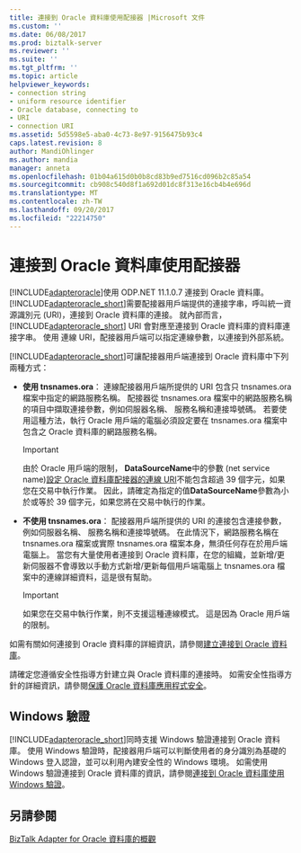 ```yaml
---
title: 連接到 Oracle 資料庫使用配接器 |Microsoft 文件
ms.custom: ''
ms.date: 06/08/2017
ms.prod: biztalk-server
ms.reviewer: ''
ms.suite: ''
ms.tgt_pltfrm: ''
ms.topic: article
helpviewer_keywords:
- connection string
- uniform resource identifier
- Oracle database, connecting to
- URI
- connection URI
ms.assetid: 5d5598e5-aba0-4c73-8e97-9156475b93c4
caps.latest.revision: 8
author: MandiOhlinger
ms.author: mandia
manager: anneta
ms.openlocfilehash: 01b04a615d0b0b8cd83b9ed7516cd096b2c85a54
ms.sourcegitcommit: cb908c540d8f1a692d01dc8f313e16cb4b4e696d
ms.translationtype: MT
ms.contentlocale: zh-TW
ms.lasthandoff: 09/20/2017
ms.locfileid: "22214750"
---
```

# <a name="connect-to-oracle-database-using-the-adapter"></a>連接到 Oracle 資料庫使用配接器
[!INCLUDE[adapteroracle](../../includes/adapteroracle-md.md)]使用 ODP.NET 11.1.0.7 連接到 Oracle 資料庫。 [!INCLUDE[adapteroracle_short](../../includes/adapteroracle-short-md.md)]需要配接器用戶端提供的連接字串，呼叫統一資源識別元 (URI)，連接到 Oracle 資料庫的連接。 就內部而言， [!INCLUDE[adapteroracle_short](../../includes/adapteroracle-short-md.md)] URI 會對應至連接到 Oracle 資料庫的資料庫連接字串。 使用 連線 URI，配接器用戶端可以指定連線參數，以連接到外部系統。  
  
 [!INCLUDE[adapteroracle_short](../../includes/adapteroracle-short-md.md)]可讓配接器用戶端連接到 Oracle 資料庫中下列兩種方式：  
  
-   **使用 tnsnames.ora**： 連線配接器用戶端所提供的 URI 包含只 tnsnames.ora 檔案中指定的網路服務名稱。 配接器從 tnsnames.ora 檔案中的網路服務名稱的項目中擷取連接參數，例如伺服器名稱、 服務名稱和連接埠號碼。 若要使用這種方法，執行 Oracle 用戶端的電腦必須設定要在 tnsnames.ora 檔案中包含之 Oracle 資料庫的網路服務名稱。  
  
    > [!IMPORTANT]
    >  由於 Oracle 用戶端的限制， **DataSourceName**中的參數 (net service name)[設定 Oracle 資料庫配接器的連線 URI](../../adapters-and-accelerators/adapter-oracle-database/configure-the-connection-uri-for-the-oracle-database-adapter.md)不能包含超過 39 個字元，如果您在交易中執行作業。 因此，請確定為指定的值**DataSourceName**參數為小於或等於 39 個字元，如果您將在交易中執行的作業。  
  
-   **不使用 tnsnames.ora**： 配接器用戶端所提供的 URI 的連接包含連接參數，例如伺服器名稱、 服務名稱和連接埠號碼。 在此情況下，網路服務名稱在 tnsnames.ora 檔案或實際 tnsnames.ora 檔案本身，無須任何存在於用戶端電腦上。 當您有大量使用者連接到 Oracle 資料庫，在您的組織，並新增/更新伺服器不會導致以手動方式新增/更新每個用戶端電腦上 tnsnames.ora 檔案中的連線詳細資料，這是很有幫助。  
  
    > [!IMPORTANT]
    >  如果您在交易中執行作業，則不支援這種連線模式。 這是因為 Oracle 用戶端的限制。  
  
 如需有關如何連接到 Oracle 資料庫的詳細資訊，請參閱[建立連接到 Oracle 資料庫](../../adapters-and-accelerators/adapter-oracle-database/create-a-connection-to-the-oracle-database.md)。  
  
 請確定您遵循安全性指導方針建立與 Oracle 資料庫的連接時。 如需安全性指導方針的詳細資訊，請參閱[保護 Oracle 資料庫應用程式安全](../../adapters-and-accelerators/adapter-oracle-database/secure-your-oracle-database-applications.md)。  
  
## <a name="windows-authentication"></a>Windows 驗證  
 [!INCLUDE[adapteroracle_short](../../includes/adapteroracle-short-md.md)]同時支援 Windows 驗證連接到 Oracle 資料庫。 使用 Windows 驗證時，配接器用戶端可以判斷使用者的身分識別為基礎的 Windows 登入認證，並可以利用內建安全性的 Windows 環境。 如需使用 Windows 驗證連接到 Oracle 資料庫的資訊，請參閱[連接到 Oracle 資料庫使用 Windows 驗證](../../adapters-and-accelerators/adapter-oracle-database/connect-to-the-oracle-database-using-windows-authentication.md)。  
  
## <a name="see-also"></a>另請參閱  
 [BizTalk Adapter for Oracle 資料庫的概觀](../../adapters-and-accelerators/adapter-oracle-database/overview-of-biztalk-adapter-for-oracle-database.md)